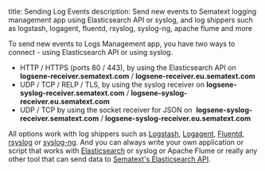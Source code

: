 title: Sending Log Events
description: Send new events to Sematext logging management app using Elasticsearch API or syslog, and log shippers such as logstash, logagent, fluentd, rsyslog, syslog-ng, apache flume and more

To send new events to Logs Management app, you have two ways to
connect - using Elasticsearch API or using syslog.

  - HTTP / HTTPS (ports 80 / 443), by using the Elasticsearch API on
    **logsene-receiver.sematext.com** / **logsene-receiver.eu.sematext.com**
  - UDP / TCP / RELP / TLS, by using the syslog receiver on
    **logsene-syslog-receiver.sematext.com** / **logsene-syslog-receiver.eu.sematext.com**
  - UDP / TCP by using the socket receiver for JSON on 
    **logsene-syslog-receiver.sematext.com** / **logsene-syslog-receiver.eu.sematext.com**

All options work with log shippers such as
[Logstash](logstash),
[Logagent](/logagent),
[Fluentd](https://github.com/uken/fluent-plugin-elasticsearch),
[rsyslog](rsyslog) or
[syslog-ng](syslog-ng). And you can always write your own
application or script that works with
[Elasticsearch](index-events-via-elasticsearch-api) or
syslog or Apache Flume or really any other tool that can send data to
[Sematext's Elasticsearch API](index-events-via-elasticsearch-api).
